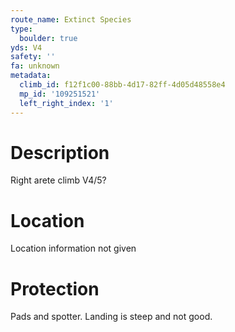 ```yaml
---
route_name: Extinct Species
type:
  boulder: true
yds: V4
safety: ''
fa: unknown
metadata:
  climb_id: f12f1c00-88bb-4d17-82ff-4d05d48558e4
  mp_id: '109251521'
  left_right_index: '1'
---
```

# Description
Right arete climb V4/5?

# Location
Location information not given

# Protection
Pads and spotter. Landing is steep and not good.
